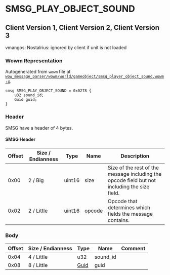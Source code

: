 # SMSG_PLAY_OBJECT_SOUND

## Client Version 1, Client Version 2, Client Version 3

vmangos: Nostalrius: ignored by client if unit is not loaded

### Wowm Representation

Autogenerated from `wowm` file at [`wow_message_parser/wowm/world/gameobject/smsg_player_object_sound.wowm:4`](https://github.com/gtker/wow_messages/tree/main/wow_message_parser/wowm/world/gameobject/smsg_player_object_sound.wowm#L4).
```rust,ignore
smsg SMSG_PLAY_OBJECT_SOUND = 0x0278 {
    u32 sound_id;
    Guid guid;
}
```
### Header

SMSG have a header of 4 bytes.

#### SMSG Header

| Offset | Size / Endianness | Type   | Name   | Description |
| ------ | ----------------- | ------ | ------ | ----------- |
| 0x00   | 2 / Big           | uint16 | size   | Size of the rest of the message including the opcode field but not including the size field.|
| 0x02   | 2 / Little        | uint16 | opcode | Opcode that determines which fields the message contains.|

### Body

| Offset | Size / Endianness | Type | Name | Comment |
| ------ | ----------------- | ---- | ---- | ------- |
| 0x04 | 4 / Little | u32 | sound_id |  |
| 0x08 | 8 / Little | [Guid](../types/packed-guid.md) | guid |  |

